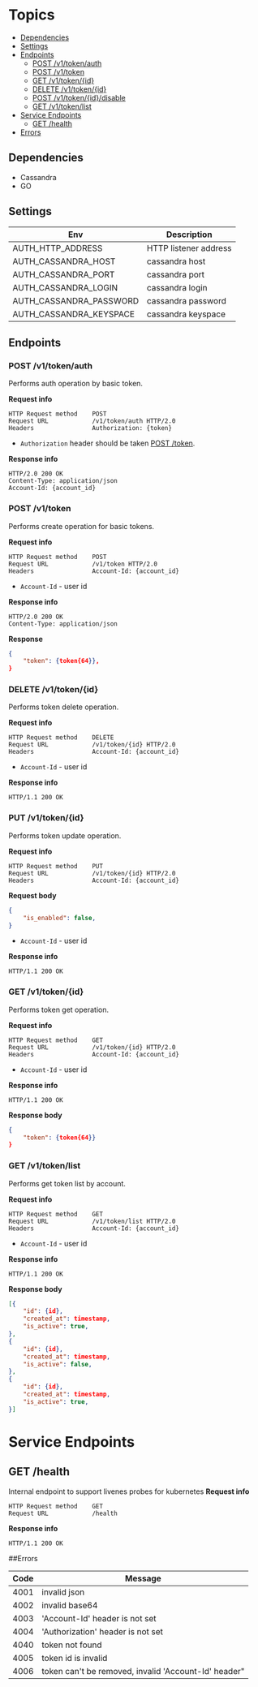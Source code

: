# Topics
* [Dependencies](#dependencies)
* [Settings](#settings)
* [Endpoints](#endpoints)
    * [POST /v1/token/auth](#post-v1tokenauth)
    * [POST /v1/token](#post-v1token)
    * [GET /v1/token/{id}](#get-v1tokenid)
    * [DELETE /v1/token/{id}](#delete-v1tokenid)
    * [POST /v1/token/{id}/disable](#post-v1tokeniddisable)
    * [GET /v1/token/list](#get-v1tokenlist)
* [Service Endpoints](#service-endpoints)
    * [GET /health](#get-health)
* [Errors](#errors)

## Dependencies
* Cassandra
* GO

## Settings
 Env                     | Description
-------------------------|-----------------------------------
 AUTH_HTTP_ADDRESS       | HTTP listener address
 AUTH_CASSANDRA_HOST     | cassandra host
 AUTH_CASSANDRA_PORT     | cassandra port
 AUTH_CASSANDRA_LOGIN    | cassandra login
 AUTH_CASSANDRA_PASSWORD | cassandra password
 AUTH_CASSANDRA_KEYSPACE | cassandra keyspace

## Endpoints
### POST /v1/token/auth
Performs auth operation by basic token.

**Request info**

```
HTTP Request method    POST
Request URL            /v1/token/auth HTTP/2.0
Headers                Authorization: {token}
```

- `Authorization` header should be taken [POST /token](#post-token).

**Response info**
```
HTTP/2.0 200 OK
Content-Type: application/json
Account-Id: {account_id}
```

### POST /v1/token
Performs create operation for basic tokens.

**Request info**

```
HTTP Request method    POST
Request URL            /v1/token HTTP/2.0
Headers                Account-Id: {account_id}
```

- `Account-Id` - user id

**Response info**
```
HTTP/2.0 200 OK
Content-Type: application/json
```

**Response**
```json
{
    "token": {token{64}},
}
```

### DELETE /v1/token/{id}
Performs token delete operation.

**Request info**

```
HTTP Request method    DELETE
Request URL            /v1/token/{id} HTTP/2.0
Headers                Account-Id: {account_id}
```

- `Account-Id` - user id

**Response info**
```
HTTP/1.1 200 OK
```

### PUT /v1/token/{id}
Performs token update operation.

**Request info**

```
HTTP Request method    PUT
Request URL            /v1/token/{id} HTTP/2.0
Headers                Account-Id: {account_id}
```

**Request body**
```json
{
    "is_enabled": false,
}
```

- `Account-Id` - user id

**Response info**
```
HTTP/1.1 200 OK
```

### GET /v1/token/{id}
Performs token get operation.

**Request info**

```
HTTP Request method    GET
Request URL            /v1/token/{id} HTTP/2.0
Headers                Account-Id: {account_id}
```

- `Account-Id` - user id

**Response info**
```
HTTP/1.1 200 OK
```

**Response body**
```json
{
    "token": {token{64}}
}
```

### GET /v1/token/list
Performs get token list by account.

**Request info**

```
HTTP Request method    GET
Request URL            /v1/token/list HTTP/2.0
Headers                Account-Id: {account_id}
```

- `Account-Id` - user id

**Response info**
```
HTTP/1.1 200 OK
```

**Response body**
```json
[{
    "id": {id},
    "created_at": timestamp,
    "is_active": true,
},
{
    "id": {id},
    "created_at": timestamp,
    "is_active": false,
},
{
    "id": {id},
    "created_at": timestamp,
    "is_active": true,
}]
```

# Service Endpoints
## GET /health
Internal endpoint to support livenes probes for kubernetes 
**Request info**

```
HTTP Request method    GET
Request URL            /health
```

**Response info**
```
HTTP/1.1 200 OK
```

##Errors

 Code     | Message
----------|-------------------------------------------------------------------------------------------
 4001     | invalid json
 4002     | invalid base64
 4003     | 'Account-Id' header is not set
 4004     | 'Authorization' header is not set
 4040     | token not found
 4005     | token id is invalid
 4006     | token can't be removed, invalid 'Account-Id' header"
